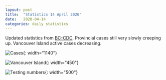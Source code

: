 ```yaml
---
layout: post
title:  "Statistics 14 April 2020"
date:   2020-04-14
categories: daily statistics
---
```


Updated statistics from [BC-CDC](http://www.bccdc.ca/health-info/diseases-conditions/covid-19/case-counts-press-statements).  Provincial cases still very slowly creeping up.  Vancouver Island active cases decreasing.  

![Cases](/covid19BCStats/images/2020-04-14-Cases.png){: width="1140"}

![Vancouver Island](/covid19BCStats/images/2020-04-14-VancouverIsland.png){: width="450"}

![Testing numbers](/covid19BCStats/images/2020-04-14-TestingRate.png){: width="500"}
